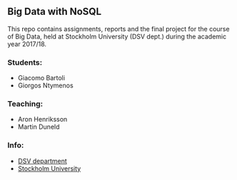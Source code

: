## Big Data with NoSQL

This repo contains assignments, reports and the final project for the course of Big Data, held at Stockholm University (DSV dept.) during the academic year 2017/18.

### Students:
 - Giacomo Bartoli
 - Giorgos Ntymenos

### Teaching:
 - Aron Henriksson
 - Martin Duneld

### Info:
- [DSV department](http://dsv.su.se/en/) 
- [Stockholm University](http://www.su.se/english/)